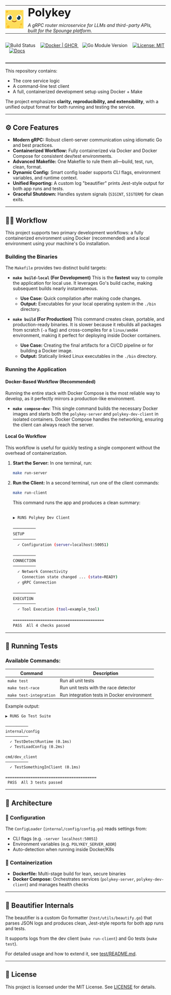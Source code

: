 <div style="padding: 0 0 1em 0; margin: 0;">
  <table style="border-collapse: collapse; padding: 0; margin: 0;">
    <tr>
      <td style="padding: 0 1em 0 0; margin: 0;"> <!-- right padding added here -->
        <img src="SpoungeBordered.png" alt="Polykey Icon" width="100" style="display: block; margin: 0; padding: 0;" />
      </td>
      <td style="padding: 0 1em 0 0; margin: 0; text-align: left;">
        <div style="font-size: 2.5em; font-weight: bold; line-height: 1.2; margin: 0 0 0.3em 0; padding-right: 1em;"> <!-- bottom margin added -->
          Polykey
        </div>
        <div style="font-style: italic; font-size: 1em; margin: 0; padding-right: 1em;">
          A gRPC router microservice for LLMs and third-party APIs, built for the Spounge platform.
        </div>
      </td>
    </tr>
  </table>
</div>


<p>
  <img src="https://img.shields.io/github/actions/workflow/status/SpoungeAI/polykey-service/polykey-build.yml?label=build&style=flat" alt="Build Status" />
  &nbsp;&nbsp;
  <a href="https://github.com/SpoungeAI/polykey-service/pkgs/container/polykey-service" aria-label="Docker image on GHCR">
    <img src="https://img.shields.io/badge/docker%20%7C%20ghcr-blue?logo=docker&style=flat" alt="Docker | GHCR" />
  </a>
  &nbsp;&nbsp;
  <img src="https://img.shields.io/github/go-mod/go-version/SpoungeAI/polykey-service?style=flat" alt="Go Module Version" />
  &nbsp;&nbsp;
  <a href="./LICENSE" aria-label="License MIT">
    <img src="https://img.shields.io/badge/license-MIT-blue.svg?style=flat" alt="License: MIT" />
  </a>
  &nbsp;&nbsp;
  <a href="https://github.com/SpoungeAI/polykey-service/wiki" aria-label="Documentation">
    <img src="https://img.shields.io/badge/docs-polykey--service-blue.svg?style=flat" alt="Docs" />
  </a>
</p>

<hr style="width: 100%; height: 4px; background-color: #888; border: none; margin: 2em auto 1em;" />






This repository contains:
- The core service logic
- A command-line test client
- A full, containerized development setup using Docker + Make

The project emphasizes **clarity, reproducibility, and extensibility**, with a unified output format for both running and testing the service.

---

## ⚙️ Core Features

- **Modern gRPC:** Robust client-server communication using idiomatic Go and best practices.
- **Containerized Workflow:** Fully containerized via Docker and Docker Compose for consistent dev/test environments.
- **Advanced Makefile:** One Makefile to rule them all—build, test, run, clean, format.
- **Dynamic Config:** Smart config loader supports CLI flags, environment variables, and runtime context.
- **Unified Reporting:** A custom log "beautifier" prints Jest-style output for both app runs and tests.
- **Graceful Shutdown:** Handles system signals (`SIGINT`, `SIGTERM`) for clean exits.

---

## 👨‍💻 Workflow


This project supports two primary development workflows: a fully containerized environment using Docker (recommended) and a local environment using your machine's Go installation.

### Building the Binaries

The `Makefile` provides two distinct build targets:

* **`make build-local` (For Development)**
    This is the **fastest** way to compile the application for local use. It leverages Go's build cache, making subsequent builds nearly instantaneous.
    -   **Use Case:** Quick compilation after making code changes.
    -   **Output:** Executables for your local operating system in the `./bin` directory.

* **`make build` (For Production)**
    This command creates clean, portable, and production-ready binaries. It is slower because it rebuilds all packages from scratch (`-a` flag) and cross-compiles for a `linux/amd64` environment, making it perfect for deploying inside Docker containers.
    -   **Use Case:** Creating the final artifacts for a CI/CD pipeline or for building a Docker image.
    -   **Output:** Statically linked Linux executables in the `./bin` directory.

### Running the Application

#### Docker-Based Workflow (Recommended)

Running the entire stack with Docker Compose is the most reliable way to develop, as it perfectly mirrors a production-like environment.

* **`make compose-dev`**: This single command builds the necessary Docker images and starts both the `polykey-server` and `polykey-dev-client` in isolated containers. Docker Compose handles the networking, ensuring the client can always reach the server.

#### Local Go Workflow

This workflow is useful for quickly testing a single component without the overhead of containerization.

1.  **Start the Server:** In one terminal, run:
    ```sh
    make run-server
    ```
2.  **Run the Client:** In a second terminal, run one of the client commands:
    ```sh
    make run-client
    ```

    This command runs the app and produces a clean summary:
    ```bash

    ▶ RUNS Polykey Dev Client

    ──────────
    SETUP
    ──────────
      ✓ Configuration (server=localhost:50051)

    ──────────
    CONNECTION
    ──────────
      ✓ Network Connectivity
        Connection state changed ... (state=READY)
      ✓ gRPC Connection

    ──────────
    EXECUTION
    ──────────
      ✓ Tool Execution (tool=example_tool)

    ========================================
    PASS  All 4 checks passed
    ```

---

## 🧪 Running Tests

### Available Commands:

| Command                 | Description                                 |
| ----------------------- | ------------------------------------------- |
| `make test`             | Run all unit tests                          |
| `make test-race`        | Run unit tests with the race detector       |
| `make test-integration` | Run integration tests in Docker environment |

Example output:

```
▶ RUNS Go Test Suite

──────────
internal/config
──────────
  ✓ TestDetectRuntime (0.1ms)
  ✓ TestLoadConfig (0.2ms)

cmd/dev_client
──────────
  ✓ TestSomethingInClient (0.1ms)

========================================
 PASS  All 3 tests passed
```

---

## 🧱 Architecture

### 🧩 Configuration

The `ConfigLoader` (`internal/config/config.go`) reads settings from:

* CLI flags (e.g. `-server localhost:50051`)
* Environment variables (e.g. `POLYKEY_SERVER_ADDR`)
* Auto-detection when running inside Docker/K8s

### 🐳 Containerization

* **Dockerfile:** Multi-stage build for lean, secure binaries
* **Docker Compose:** Orchestrates services (`polykey-server`, `polykey-dev-client`) and manages health checks

---

## 🎨 Beautifier Internals

The beautifier is a custom Go formatter (`test/utils/beautify.go`) that parses JSON logs and produces clean, Jest-style reports for both app runs and tests.

It supports logs from the dev client (`make run-client`) and Go tests (`make test`).

For detailed usage and how to extend it, see [test/README.md](test/README.md).

---

## 📄 License

This project is licensed under the MIT License. See [LICENSE](./LICENSE) for details.

```
 